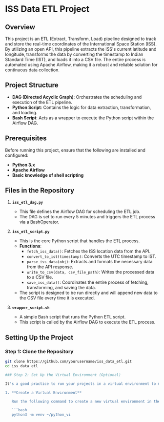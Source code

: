 # ISS Data ETL Project

## Overview

This project is an ETL (Extract, Transform, Load) pipeline designed to track and store the real-time coordinates of the International Space Station (ISS). By utilizing an open API, this pipeline extracts the ISS's current latitude and longitude, transforms the data by converting the timestamp to Indian Standard Time (IST), and loads it into a CSV file. The entire process is automated using Apache Airflow, making it a robust and reliable solution for continuous data collection.

## Project Structure

- **DAG (Directed Acyclic Graph)**: Orchestrates the scheduling and execution of the ETL pipeline.
- **Python Script**: Contains the logic for data extraction, transformation, and loading.
- **Bash Script**: Acts as a wrapper to execute the Python script within the Airflow DAG.

## Prerequisites

Before running this project, ensure that the following are installed and configured:

- **Python 3.x**
- **Apache Airflow**
- **Basic knowledge of shell scripting**

## Files in the Repository

1. **`iss_etl_dag.py`**
   - This file defines the Airflow DAG for scheduling the ETL job.
   - The DAG is set to run every 5 minutes and triggers the ETL process via a BashOperator.

2. **`iss_etl_script.py`**
   - This is the core Python script that handles the ETL process.
   - **Functions**:
     - `fetch_iss_data()`: Fetches the ISS location data from the API.
     - `convert_to_ist(timestamp)`: Converts the UTC timestamp to IST.
     - `parse_iss_data(obj)`: Extracts and formats the necessary data from the API response.
     - `write_to_csv(data, csv_file_path)`: Writes the processed data to a CSV file.
     - `save_iss_data()`: Coordinates the entire process of fetching, transforming, and saving the data.
   - The script is designed to be run directly and will append new data to the CSV file every time it is executed.

3. **`wrapper_script.sh`**
   - A simple Bash script that runs the Python ETL script.
   - This script is called by the Airflow DAG to execute the ETL process.

## Setting Up the Project

### Step 1: Clone the Repository

```bash
git clone https://github.com/yourusername/iss_data_etl.git
cd iss_data_etl

### Step 2: Set Up the Virtual Environment (Optional)

It's a good practice to run your projects in a virtual environment to manage dependencies and isolate project-specific packages.

1. **Create a Virtual Environment**

   Run the following command to create a new virtual environment in the directory `~/python_vi`:

   ```bash
   python3 -m venv ~/python_vi
